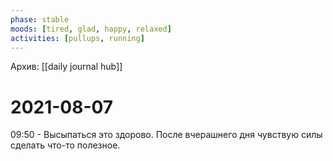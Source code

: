 ```yaml
---
phase: stable
moods: [tired, glad, happy, relaxed]
activities: [pullups, running]
---
```

Архив: [[daily journal hub]]
# 2021-08-07



09:50 - Высыпаться это здорово. После вчерашнего дня чувствую силы сделать что-то полезное.
